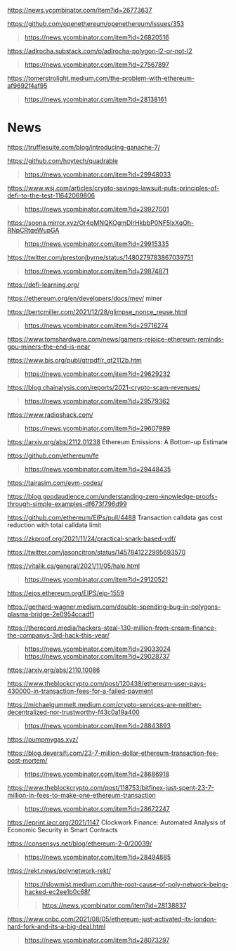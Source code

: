 https://news.ycombinator.com/item?id=26773637

https://github.com/openethereum/openethereum/issues/353
> https://news.ycombinator.com/item?id=26820516

https://adlrocha.substack.com/p/adlrocha-polygon-l2-or-not-l2
> https://news.ycombinator.com/item?id=27567897

https://tomerstrolight.medium.com/the-problem-with-ethereum-af9692f4af95
> https://news.ycombinator.com/item?id=28138161

# News
https://trufflesuite.com/blog/introducing-ganache-7/

https://github.com/hoytech/quadrable
> https://news.ycombinator.com/item?id=29948033

https://www.wsj.com/articles/crypto-savings-lawsuit-puts-principles-of-defi-to-the-test-11642069806
> https://news.ycombinator.com/item?id=29927001

https://soona.mirror.xyz/Or4pMNQKOgmDIrHkbbP0NF5lxXqOh-RNpCRtqeWupGA
> https://news.ycombinator.com/item?id=29915335

https://twitter.com/prestonjbyrne/status/1480279783867039751
> https://news.ycombinator.com/item?id=29874871

https://defi-learning.org/

https://ethereum.org/en/developers/docs/mev/ miner

https://bertcmiller.com/2021/12/28/glimpse_nonce_reuse.html
> https://news.ycombinator.com/item?id=29716274

https://www.tomshardware.com/news/gamers-rejoice-ethereum-reminds-gpu-miners-the-end-is-near

https://www.bis.org/publ/qtrpdf/r_qt2112b.htm
> https://news.ycombinator.com/item?id=29629232

https://blog.chainalysis.com/reports/2021-crypto-scam-revenues/
> https://news.ycombinator.com/item?id=29579362

https://www.radioshack.com/
> https://news.ycombinator.com/item?id=29607989

https://arxiv.org/abs/2112.01238 Ethereum Emissions: A Bottom-up Estimate

https://github.com/ethereum/fe 
> https://news.ycombinator.com/item?id=29448435

https://tairasim.com/evm-codes/

https://blog.goodaudience.com/understanding-zero-knowledge-proofs-through-simple-examples-df673f796d99

https://github.com/ethereum/EIPs/pull/4488 Transaction calldata gas cost reduction with total calldata limit

https://zkproof.org/2021/11/24/practical-snark-based-vdf/

https://twitter.com/jasoncitron/status/1457841222995693570

https://vitalik.ca/general/2021/11/05/halo.html
> https://news.ycombinator.com/item?id=29120521

https://eips.ethereum.org/EIPS/eip-1559

https://gerhard-wagner.medium.com/double-spending-bug-in-polygons-plasma-bridge-2e0954ccadf1

https://therecord.media/hackers-steal-130-million-from-cream-finance-the-companys-3rd-hack-this-year/
> https://news.ycombinator.com/item?id=29033024
> https://news.ycombinator.com/item?id=29028737

https://arxiv.org/abs/2110.10086

https://www.theblockcrypto.com/post/120438/ethereum-user-pays-430000-in-transaction-fees-for-a-failed-payment

https://michaelgummelt.medium.com/crypto-services-are-neither-decentralized-nor-trustworthy-f43c0a19a400
> https://news.ycombinator.com/item?id=28843893

https://pumpmygas.xyz/

https://blog.deversifi.com/23-7-million-dollar-ethereum-transaction-fee-post-mortem/
> https://news.ycombinator.com/item?id=28686918

https://www.theblockcrypto.com/post/118753/bitfinex-just-spent-23-7-million-in-fees-to-make-one-ethereum-transaction
> https://news.ycombinator.com/item?id=28672247

https://eprint.iacr.org/2021/1147 Clockwork Finance: Automated Analysis of Economic Security in Smart Contracts

https://consensys.net/blog/ethereum-2-0/20039/
> https://news.ycombinator.com/item?id=28494885

https://rekt.news/polynetwork-rekt/
> https://slowmist.medium.com/the-root-cause-of-poly-network-being-hacked-ec2ee1b0c68f
> > https://news.ycombinator.com/item?id=28138837

https://www.cnbc.com/2021/08/05/ethereum-just-activated-its-london-hard-fork-and-its-a-big-deal.html
> https://news.ycombinator.com/item?id=28073297
